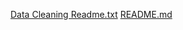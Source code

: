 [Data Cleaning Readme.txt](https://github.com/user-attachments/files/18601410/Data.Cleaning.Readme.txt)
[README.md](https://github.com/user-attachments/files/18601412/README.md)
